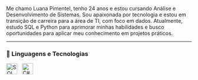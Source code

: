 Me chamo Luana Pimentel, tenho 24 anos e estou cursando Análise e Desenvolvimento de Sistemas. Sou apaixonada por tecnologia e estou em transição de carreira para a área de TI, com foco em dados. Atualmente, estudo SQL e Python para aprimorar minhas habilidades e busco oportunidades para aplicar meu conhecimento em projetos práticos.

---

### 🤖 Linguagens e Tecnologias

<img 
    align="left" 
    alt="SQL"
    title="SQL" 
    width="30px" 
    style="padding-right: 10px;" 
    src="https://cdn.jsdelivr.net/gh/devicons/devicon@latest/icons/mysql/mysql-original.svg" 
/>
<img 
    align="left" 
    alt="C#" 
    title="C#"
    width="30px" 
    style="padding-right: 10px;" 
    src="https://cdn.jsdelivr.net/gh/devicons/devicon@latest/icons/python/python-original.svg" 
/>

<br/>
<br/>
